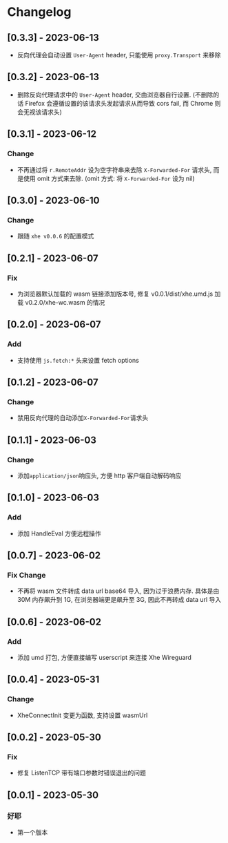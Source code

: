 # Changelog

## [0.3.3] - 2023-06-13

- 反向代理会自动设置 `User-Agent` header, 只能使用 `proxy.Transport` 来移除

## [0.3.2] - 2023-06-13

- 删除反向代理请求中的 `User-Agent` header, 交由浏览器自行设置. (不删除的话 Firefox 会遵循设置的该请求头发起请求从而导致 cors fail, 而 Chrome 则会无视该请求头)

## [0.3.1] - 2023-06-12

### Change

- 不再通过将 `r.RemoteAddr` 设为空字符串来去除 `X-Forwarded-For` 请求头, 而是使用 omit 方式来去除. (omit 方式: 将 `X-Forwarded-For` 设为 nil)

## [0.3.0] - 2023-06-10

### Change

- 跟随 `xhe v0.0.6` 的配置模式

## [0.2.1] - 2023-06-07

### Fix

- 为浏览器默认加载的 wasm 链接添加版本号, 修复 v0.0.1/dist/xhe.umd.js 加载 v0.2.0/xhe-wc.wasm 的情况

## [0.2.0] - 2023-06-07

### Add

- 支持使用 `js.fetch:*` 头来设置 fetch options

## [0.1.2] - 2023-06-07

### Change

- 禁用反向代理的自动添加`X-Forwarded-For`请求头

## [0.1.1] - 2023-06-03

### Change

- 添加`application/json`响应头, 方便 http 客户端自动解码响应

## [0.1.0] - 2023-06-03

### Add

- 添加 HandleEval 方便远程操作

## [0.0.7] - 2023-06-02

### Fix Change

- 不再将 wasm 文件转成 data url base64 导入, 因为过于浪费内存. 具体是由 30M 内存飙升到 1G, 在浏览器端更是飙升至 3G, 因此不再转成 data url 导入

## [0.0.6] - 2023-06-02

### Add

- 添加 umd 打包, 方便直接编写 userscript 来连接 Xhe Wireguard

## [0.0.4] - 2023-05-31

### Change

- XheConnectInit 变更为函数, 支持设置 wasmUrl

## [0.0.2] - 2023-05-30

### Fix

- 修复 ListenTCP 带有端口参数时错误退出的问题

## [0.0.1] - 2023-05-30

### 好耶

- 第一个版本
